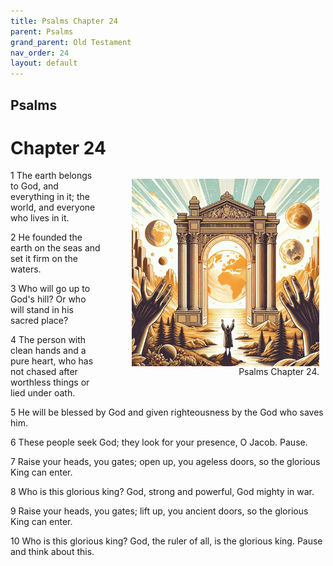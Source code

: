 ```yaml
---
title: Psalms Chapter 24
parent: Psalms
grand_parent: Old Testament
nav_order: 24
layout: default
---
```


## Psalms

# Chapter 24

<figure style="float: right; margin-right: 10px;">
    <img src="/assets/Image/Psalms/500/24.jpg" alt="Psalms Chapter 24" style="width: 300px; height: 300px; float: right;padding-left: 10px;"/>
    <figcaption style="clear: both;text-align: right;">Psalms Chapter 24.</figcaption>
</figure>
1 The earth belongs to God, and everything in it; the world, and everyone who lives in it.

2 He founded the earth on the seas and set it firm on the waters.

3 Who will go up to God's hill? Or who will stand in his sacred place?

4 The person with clean hands and a pure heart, who has not chased after worthless things or lied under oath.

5 He will be blessed by God and given righteousness by the God who saves him.

6 These people seek God; they look for your presence, O Jacob. Pause.

7 Raise your heads, you gates; open up, you ageless doors, so the glorious King can enter.

8 Who is this glorious king? God, strong and powerful, God mighty in war.

9 Raise your heads, you gates; lift up, you ancient doors, so the glorious King can enter.

10 Who is this glorious king? God, the ruler of all, is the glorious king. Pause and think about this.


